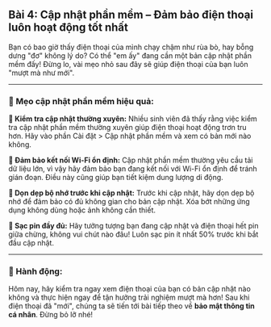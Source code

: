 ## Bài 4: Cập nhật phần mềm – Đảm bảo điện thoại luôn hoạt động tốt nhất

Bạn có bao giờ thấy điện thoại của mình chạy chậm như rùa bò, hay bỗng dưng "đơ" không lý do? Có thể "em ấy" đang cần một bản cập nhật phần mềm đấy! Đừng lo, vài mẹo nhỏ sau đây sẽ giúp điện thoại của bạn luôn "mượt mà như mới".

---

### 📌 Mẹo cập nhật phần mềm hiệu quả:

**🔹 Kiểm tra cập nhật thường xuyên:**
Nhiều sinh viên đã thấy rằng việc kiểm tra cập nhật phần mềm thường xuyên giúp điện thoại hoạt động trơn tru hơn. Hãy vào phần Cài đặt > Cập nhật phần mềm và xem có bản mới nào không.

**🔹 Đảm bảo kết nối Wi-Fi ổn định:**
Cập nhật phần mềm thường yêu cầu tải dữ liệu lớn, vì vậy hãy đảm bảo bạn đang kết nối với Wi-Fi ổn định để tránh gián đoạn. Điều này cũng giúp bạn tiết kiệm dung lượng di động.

**🔹 Dọn dẹp bộ nhớ trước khi cập nhật:**
Trước khi cập nhật, hãy dọn dẹp bộ nhớ để đảm bảo có đủ không gian cho bản cập nhật. Xóa bớt những ứng dụng không dùng hoặc ảnh không cần thiết.

**🔹 Sạc pin đầy đủ:**
Hãy tưởng tượng bạn đang cập nhật và điện thoại hết pin giữa chừng, không vui chút nào đâu! Luôn sạc pin ít nhất 50% trước khi bắt đầu cập nhật.

---

### 🚀 Hành động:

Hôm nay, hãy kiểm tra ngay xem điện thoại của bạn có bản cập nhật nào không và thực hiện ngay để tận hưởng trải nghiệm mượt mà hơn! Sau khi điện thoại đã "mới", chúng ta sẽ tiến tới bài tiếp theo về **bảo mật thông tin cá nhân**. Đừng bỏ lỡ nhé!